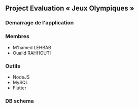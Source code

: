 ## Project Evaluation « Jeux Olympiques »

### Demarrage de l'application


### Membres
* M'hamed LEHBAB
* Oualid RAHHOUTI

### Outils
* NodeJS
* MySQL
* Flutter

### DB schema
